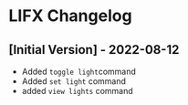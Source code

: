 # LIFX Changelog

## [Initial Version] - 2022-08-12
- Added `toggle light`command
- Added `set light` command
- added `view lights` command
